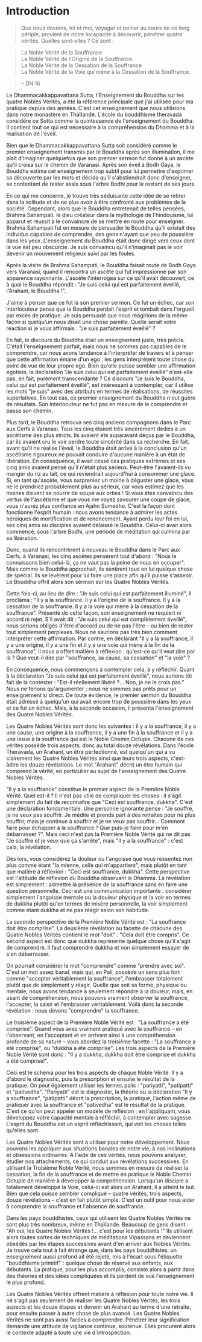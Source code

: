 Introduction
===

> Que nous devions, toi et moi, voyager et peiner au cours de ce long périple, provient de notre incapacité à découvrir, pénétrer quatre vérités. Quelles sont-elles ? Ce sont :

> La Noble Vérité de la Souffrance  
La Noble Vérité de l'Origine de la Souffrance  
La Noble Vérité de la Cessation de la Souffrance  
La Noble Vérité de la Voie qui mène à la Cessation de la Souffrance.

> – DN 16

Le Dhammacakkappavattana Sutta, l'Enseignement du Bouddha sur les quatre Nobles Vérités, a été la référence principale que j'ai utilisée pour ma pratique depuis des années. C'est cet enseignement que nous utilisions dans notre monastère en Thaïlande. L'école du bouddhisme theravada considère ce Sutta comme la quintessence de l'enseignement du Bouddha. Il contient tout ce qui est nécessaire à la compréhension du Dhamma et à la réalisation de l'éveil.

Bien que le Dhammacakkappavattana Sutta soit considéré comme le premier enseignement transmis par le Bouddha après son illumination, il me plaît d'imaginer quelquefois que son premier sermon fut donné à un ascète qu'il croisa sur le chemin de Varanasi. Après son éveil à Bodh Gaya, le Bouddha estima cet enseignement trop subtil pour lui permettre d'exprimer sa découverte par les mots et décida qu'il s'abstiendrait donc d'enseigner, se contentant de rester assis sous l'arbre Bodhi pour le restant de ses jours.

En ce qui me concerne, je trouve très séduisante cette idée de se retirer dans la solitude et de ne plus avoir à être confronté aux problèmes de la société.  Cependant, alors que le Bouddha entretenait de telles pensées, Brahma Sahampati, le dieu créateur dans la mythologie de l'hindouisme, lui apparut et réussit à le convaincre de se mettre en route pour enseigner. Brahma Sahampati fut en mesure de persuader le Bouddha qu'il existait des individus capables de comprendre, des gens n'ayant que peu de poussière dans les yeux. L'enseignement du Bouddha était donc dirigé vers ceux dont la vue est peu obscurcie. Je suis convaincu qu'il n'imaginait pas le voir devenir un mouvement religieux suivi par les foules.

Après la visite de Brahma Sahampati, le Bouddha faisait route de Bodh Gaya vers Varanasi, quand il rencontra un ascète qui fut impressionné par son apparence rayonnante. L'ascète l'interrogea sur ce qu'il avait découvert, ce à quoi le Bouddha répondit : "Je suis celui qui est parfaitement éveillé, l'Arahant, le Bouddha !".

J'aime à penser que ce fut là son premier sermon. Ce fut un échec, car son interlocuteur pensa que le Bouddha perdait l'esprit et tombait dans l'orgueil par excès de pratique. Je suis persuadé que nous réagirions de la même façon si quelqu'un nous disait une chose pareille. Quelle serait votre réaction si je vous affirmais : "Je suis parfaitement éveillé" ?

En fait, le discours du Bouddha était un enseignement juste, très précis. C'était l'enseignement parfait, mais nous ne sommes pas capables de le comprendre, car nous avons tendance à l'interpréter de travers et à penser que cette affirmation émane d'un ego : les gens interprètent toute chose du point de vue de leur propre ego. Bien qu'elle puisse sembler une affirmation égotiste, la déclaration "Je suis celui qui est parfaitement éveillé" n'est-elle pas, en fait, purement transcendante ? Ce discours "Je suis le Bouddha, celui qui est parfaitement éveillé", est intéressant à contempler, car il utilise les mots "je suis" avec des attributs en termes de réalisations, de réussites superlatives. En tout cas, ce premier enseignement du Bouddha n'eut guère de résultats. Son interlocuteur ne fut pas en mesure de le comprendre et passa son chemin.

Plus tard, le Bouddha retrouva ses cinq anciens compagnons dans le Parc aux Cerfs à Varanasi. Tous les cinq étaient très sincèrement dédiés à un ascétisme des plus stricts. Ils avaient été auparavant déçus par le Bouddha, car ils avaient cru le voir perdre toute sincérité dans sa recherche. En fait, avant qu'il ne réalise l'éveil, le Bouddha était arrivé à la conclusion qu'un ascétisme rigoureux ne pouvait conduire d'aucune manière à un état de libération. En conséquence, il avait cessé ces pratiques extrêmes et ses cinq amis avaient pensé qu'il n'était plus sérieux. Peut-être l'avaient-ils vu manger du riz au lait, ce qui reviendrait aujourd'hui à consommer une glace.  Si, en tant qu'ascète, vous surpreniez un moine à déguster une glace, vous ne le prendriez probablement plus au sérieux, car vous estimez que les moines doivent se nourrir de soupe aux orties ! Si vous êtes convaincu des vertus de l'ascétisme et que vous me voyez savourer une coupe de glace, vous n'aurez plus confiance en Ajahn Sumedho. C'est la façon dont fonctionne l'esprit humain : nous avons tendance à admirer les actes héroïques de mortification et de renoncement. Ayant perdu leur foi en lui, ses cinq amis ou disciples avaient délaissé le Bouddha. Celui-ci avait alors commencé, sous l'arbre Bodhi, une période de méditation qui culmina par sa libération.

Donc, quand ils rencontrèrent à nouveau le Bouddha dans le Parc aux Cerfs, à Varanasi, les cinq ascètes pensèrent tout d'abord : "Nous le connaissons bien celui-là, ça ne vaut pas la peine de nous en occuper". Mais comme le Bouddha approchait, ils sentirent tous en lui quelque chose de spécial. Ils se levèrent pour lui faire une place afin qu'il puisse s'asseoir. Le Bouddha offrit alors son sermon sur les Quatre Nobles Vérités.

Cette fois-ci, au lieu de dire : "Je suis celui qui est parfaitement illuminé", il proclama : "Il y a la souffrance. Il y a l'origine de la souffrance. Il y a la cessation de la souffrance. Il y a la voie qui mène à la cessation de la souffrance". Présenté de cette façon, son enseignement ne requiert ni accord ni rejet. S'il avait dit : "Je suis celui qui est complètement éveillé", nous serions obligés d'être d'accord ou de ne pas l'être – ou bien de rester tout simplement perplexes. Nous ne saurions pas très bien comment interpréter cette affirmation. Par contre, en déclarant "Il y a la souffrance, il y a une origine, il y a une fin et il y a une voie qui mène à la fin de la souffrance", il nous a offert matière à réflexion : qu'est-ce qu'il veut dire par là ? Que veut-il dire par "souffrance, sa cause, sa cessation" et "la voie" ?

En conséquence, nous commençons à contempler cela, à y réfléchir. Quant à la déclaration "Je suis celui qui est parfaitement éveillé", nous aurions tôt fait de la contester : "Est-il réellement libéré ?… Non, je ne le crois pas." Nous ne ferions qu'argumenter ; nous ne sommes pas prêts pour un enseignement si direct. De toute évidence, le premier sermon du Bouddha était adressé à quelqu'un qui avait encore trop de poussière dans les yeux et ce fut un échec. Mais, à la seconde occasion, il présenta l'enseignement des Quatre Nobles Vérités.

Les Quatre Nobles Vérités sont donc les suivantes : il y a la souffrance, il y
a une cause, une origine à la souffrance, il y a une fin à la souffrance et il y a
une issue à la souffrance qui est le Noble Chemin Octuple. Chacune de ces
vérités possède trois aspects, donc au total douze révélations. Dans l'école
Theravada, un Arahant, un être perfectionné, est quelqu'un qui a vu
clairement les Quatre Nobles Vérités ainsi que leurs trois aspects, c'est-àdire les douze révélations. Le mot "Arahant" décrit un être humain qui comprend la vérité, en particulier au sujet de l'enseignement des Quatre Nobles Vérités.

"Il y a la souffrance" constitue le premier aspect de la Première Noble Vérité. Quel est-il ? Il n'est pas utile de compliquer les choses : il s'agit simplement du fait de reconnaître que "Ceci est souffrance, dukkha". C'est une déclaration fondamentale. Une personne ignorante pense : "Je souffre, je ne veux pas souffrir. Je médite et prends part à des retraites pour ne plus souffrir, mais je continue à souffrir et je ne veux pas souffrir... Comment faire pour échapper à la souffrance ? Que puis-je faire pour m'en débarrasser ?". Mais ceci n'est pas la Première Noble Vérité qui ne dit pas "Je souffre et je veux que ça s'arrête", mais "Il y a la souffrance" : c'est cela, la révélation.

Dès lors, vous considérez la douleur ou l'angoisse que vous ressentez non plus comme étant "la mienne, celle qui m'appartient", mais plutôt en tant que matière à réflexion : "Ceci est souffrance, dukkha". Cette perspective est l'attitude de réflexion du Bouddha observant le Dhamma. La révélation est simplement : admettre la présence de la souffrance sans en faire une question personnelle. Ceci est une communication importante : considérer simplement l'angoisse mentale ou la douleur physique et la voir en termes de dukkha plutôt qu'en termes de misère personnelle, la voir simplement comme étant dukkha et ne pas réagir selon son habitude.

La seconde perspective de la Première Noble Vérité est : "La souffrance doit être comprise". La deuxième révélation ou facette de chacune des Quatre Nobles Vérités contient le mot "doit" : "Cela doit être compris".  Ce second aspect est donc que dukkha représente quelque chose qu'il s'agit de comprendre. Il faut comprendre dukkha et non simplement essayer de s'en débarrasser.

On pourrait considérer le mot "comprendre" comme "prendre avec soi".  C'est un mot assez banal, mais qui, en Pali, possède un sens plus fort comme "accepter véritablement la souffrance", l'embrasser totalement plutôt que de simplement y réagir. Quelle que soit sa forme, physique ou mentale, nous avons tendance à seulement répondre à la douleur, mais, en usant de compréhension, nous pouvons vraiment observer la souffrance, l'accepter, la saisir et l'embrasser véritablement. Voilà donc la seconde révélation : nous devons "comprendre" la souffrance.

Le troisième aspect de la Première Noble Vérité est : "La souffrance a été comprise". Quand vous avez vraiment pratiqué avec la souffrance – en l'observant, en l'acceptant et en arrivant ainsi à une compréhension profonde de sa nature – vous abordez la troisième facette : "La souffrance a été comprise", ou "dukkha a été comprise". Les trois aspects de la Première Noble Vérité sont donc : "Il y a dukkha, dukkha doit être comprise et dukkha a été comprise!".

Ceci est le schéma pour les trois aspects de chaque Noble Vérité. Il y a d'abord le diagnostic, puis la prescription et ensuite le résultat de la pratique. On peut également utiliser les termes palis : "pariyatti", "patipatti" et "pativedha". "Pariyatti" est le diagnostic, la théorie ou la déclaration "Il y a souffrance", "patipatti" décrit la prescription, la pratique, l'action même de pratiquer avec la souffrance et "pativedha" est le résultat de la pratique. C'est ce qu'on peut appeler un modèle de réflexion ; en l'appliquant, vous développez votre capacité mentale à réfléchir, à contempler avec sagesse. L'esprit du Bouddha est un esprit réfléchissant, qui voit les choses telles qu'elles sont.

Les Quatre Nobles Vérités sont à utiliser pour notre développement. Nous pouvons les appliquer aux situations banales de notre vie, à nos inclinations et obsessions ordinaires. A l'aide de ces vérités, nous pouvons analyser, étudier nos attachements, ce qui conduit aux révélations successives. En utilisant la Troisième Noble Vérité, nous sommes en mesure de réaliser la cessation, la fin de la souffrance et de mettre en pratique le Noble Chemin Octuple de manière à développer la compréhension. Lorsqu'un disciple a totalement développé la Voie, celui-ci est alors un Arahant, il a atteint le but.  Bien que cela puisse sembler compliqué – quatre vérités, trois aspects, douze révélations – c'est en fait plutôt simple. C'est un outil pour nous aider à comprendre la souffrance et l'absence de souffrance.

Dans les pays bouddhistes, ceux qui utilisent les Quatre Nobles Vérités ne sont plus très nombreux, même en Thaïlande. Beaucoup de gens disent : "Ah oui, les Quatre Nobles Vérités !… c'est pour les débutants !" Ils utilisent alors toutes sortes de techniques de méditations Vipassana et deviennent obsédés par les étapes successives avant d'en arriver aux Nobles Vérités. Je trouve cela tout à fait étrange que, dans les pays bouddhistes, un enseignement aussi profond ait été rejeté, mis à l'écart sous l'étiquette "bouddhisme primitif" : quelque chose de réservé aux enfants, aux débutants. La pratique, pour les plus accomplis, consiste alors à partir dans des théories et des idées compliquées et ils perdent de vue l'enseignement le plus profond.

Les Quatre Nobles Vérités offrent matière à réflexion pour toute notre vie. Il ne s'agit pas seulement de réaliser les Quatre Nobles Vérités, les trois aspects et les douze étapes et devenir un Arahant au terme d'une retraite, pour ensuite passer à autre chose de plus avancé. Les Quatre Nobles Vérités ne sont pas aussi faciles à comprendre. Pénétrer leur signification demande une attitude de vigilance continue, soutenue. Elles procurent alors le contexte adapté à toute une vie d'introspection.